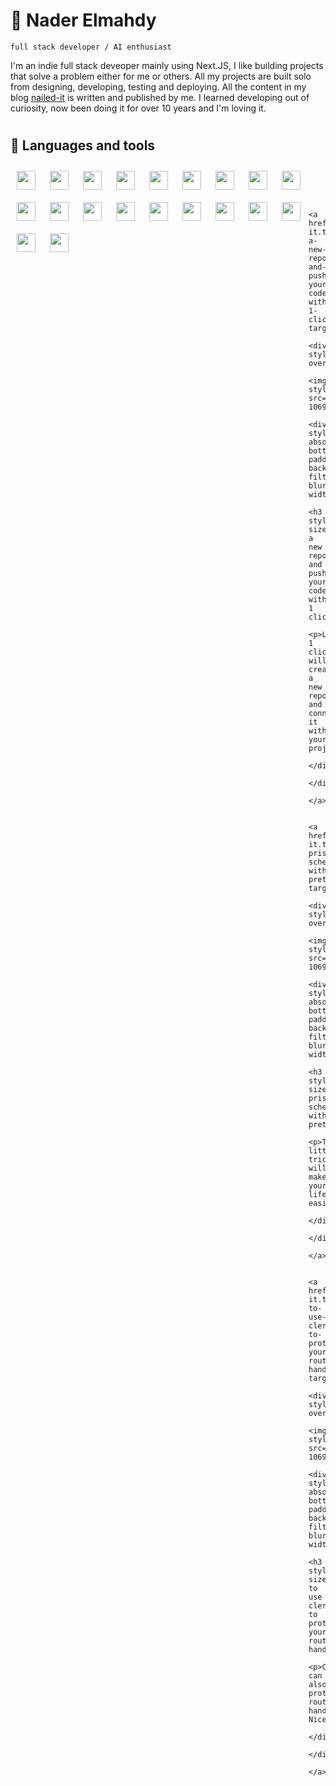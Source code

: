 # 🥷 Nader Elmahdy

`full stack developer / AI enthusiast`

I'm an indie full stack deveoper mainly using Next.JS, I like building projects that solve a problem either for me or others. All my projects are built solo from designing, developing, testing and deploying. All the content in my blog [nailed-it](https://nailed-it.tech) is written and published by me. I learned developing out of curiosity, now been doing it for over 10 years and I'm loving it.

#

## 🧰 Languages and tools

<img align="left"  width="30px" align="left" style="padding:10px" src="https://cdn.jsdelivr.net/gh/devicons/devicon/icons/nextjs/nextjs-original.svg" />

<img align="left" width="30px" align="left" style="padding:10px" src="https://cdn.jsdelivr.net/gh/devicons/devicon/icons/react/react-original.svg" />
<img align="left"  width="30px" align="left" style="padding:10px" src="https://cdn.jsdelivr.net/gh/devicons/devicon/icons/tailwindcss/tailwindcss-plain.svg" />

<img align="left" img align="left"  width="30px" align="left" style="padding:10px" src="https://cdn.jsdelivr.net/gh/devicons/devicon/icons/nodejs/nodejs-original.svg" />

<img align="left" img align="left"  width="30px" align="left" style="padding:10px" src="https://cdn.jsdelivr.net/gh/devicons/devicon/icons/express/express-original-wordmark.svg" />

<img align="left"   width="30px" align="left" style="padding:10px" src="https://cdn.jsdelivr.net/gh/devicons/devicon/icons/typescript/typescript-original.svg" />

<img align="left"  width="30px" align="left" style="padding:10px"  src="https://cdn.jsdelivr.net/gh/devicons/devicon/icons/mongodb/mongodb-original.svg" />

<img align="left"  width="30px" align="left" style="padding:10px" src="https://cdn.jsdelivr.net/gh/devicons/devicon/icons/bootstrap/bootstrap-original.svg" />

<img align="left"  width="30px" align="left" style="padding:10px" src="https://cdn.jsdelivr.net/gh/devicons/devicon/icons/python/python-original.svg" />

<img align="left"  width="30px" align="left" style="padding:10px" src="https://cdn.jsdelivr.net/gh/devicons/devicon/icons/git/git-original.svg" />

<img  align="left"  width="30px" align="left" style="padding:10px" src="https://cdn.jsdelivr.net/gh/devicons/devicon/icons/github/github-original.svg" />

<img align="left"  width="30px" align="left" style="padding:10px" src="https://cdn.jsdelivr.net/gh/devicons/devicon/icons/figma/figma-original.svg" />

<img align="left"  width="30px" align="left" style="padding:10px" src="https://cdn.jsdelivr.net/gh/devicons/devicon/icons/canva/canva-original.svg" />

<img align="left"  width="30px" align="left" style="padding:10px" src="https://cdn.jsdelivr.net/gh/devicons/devicon/icons/html5/html5-original.svg" />

<img align="left"  width="30px" align="left" style="padding:10px" src="https://cdn.jsdelivr.net/gh/devicons/devicon/icons/css3/css3-original.svg" />

<img align="left"  width="30px" align="left" style="padding:10px" src="https://cdn.jsdelivr.net/gh/devicons/devicon/icons/firebase/firebase-plain.svg" />

<img align="left"  width="30px" align="left" style="padding:10px" src="https://cdn.jsdelivr.net/gh/devicons/devicon/icons/matlab/matlab-original.svg" />
          
<img align="left"  width="30px" align="left" style="padding:10px" src="https://cdn.jsdelivr.net/gh/devicons/devicon/icons/photoshop/photoshop-plain.svg" />
          
<img align="left"  width="30px" align="left" style="padding:10px" src="https://cdn.jsdelivr.net/gh/devicons/devicon/icons/wordpress/wordpress-original.svg" />

<img align="left"  width="30px" align="left" style="padding:10px" src="https://cdn.jsdelivr.net/gh/devicons/devicon/icons/arduino/arduino-original-wordmark.svg" />

<br>
<br>

#

<!-- Begin posts section -->


    <a href="https://www.nailed-it.tech/create-a-new-repo-and-push-your-code-with-1-click" target="_blank">
      <div style="position:relative;width:400px; overflow:hidden">
        <img style="width:100%" src="https://cdn.sanity.io/images/qt6wz604/production/0585eaf18a9d120af19520256fb9302119f95653-1069x611.webp">
        <div style="position: absolute; bottom:0; padding:20px; backdrop-filter: blur(10px); width:100%">
          <h3 style="font-size:30px">Create a new repo and push your code with 1 click</h3>
          <p>Literally 1 click will create a new repo and connect it with your project</p>
        </div>
      </div>
      </a>
    

    <a href="https://www.nailed-it.tech/format-prisma-schema-with-prettier" target="_blank">
      <div style="position:relative;width:400px; overflow:hidden">
        <img style="width:100%" src="https://cdn.sanity.io/images/qt6wz604/production/b00d75307475eefa1f64f66354b36492a155516e-1069x611.webp">
        <div style="position: absolute; bottom:0; padding:20px; backdrop-filter: blur(10px); width:100%">
          <h3 style="font-size:30px">Format prisma schema with prettier</h3>
          <p>This little trick will make your life easier</p>
        </div>
      </div>
      </a>
    

    <a href="https://www.nailed-it.tech/how-to-use-clerk-to-protect-your-route-handlers" target="_blank">
      <div style="position:relative;width:400px; overflow:hidden">
        <img style="width:100%" src="https://cdn.sanity.io/images/qt6wz604/production/0e04edcfbfa1d6c60fff91c7387ee23aff37a2e2-1069x611.webp">
        <div style="position: absolute; bottom:0; padding:20px; backdrop-filter: blur(10px); width:100%">
          <h3 style="font-size:30px">How to use clerk to protect your route handlers</h3>
          <p>Clerk can also protect route handlers, Nice</p>
        </div>
      </div>
      </a>
    

<!-- End posts section -->
